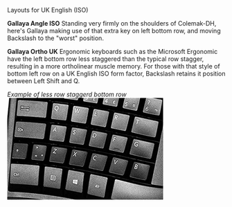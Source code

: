 Layouts for UK English (ISO)

**Gallaya Angle ISO**
Standing very firmly on the shoulders of Colemak-DH, here's Gallaya making use of that extra key on left bottom row, and moving Backslash to the "worst" position.

**Gallaya Ortho UK**
Ergonomic keyboards such as the Microsoft Ergonomic have the left bottom row less staggered than the typical row stagger, resulting in a more ortholinear muscle memory. For those with that style of bottom left row on a UK English ISO form factor, Backslash retains it position between Left Shift and Q.

*Example of less row staggerd bottom row*  
![IsoOrtho](/images/IsoOrtho.png)
